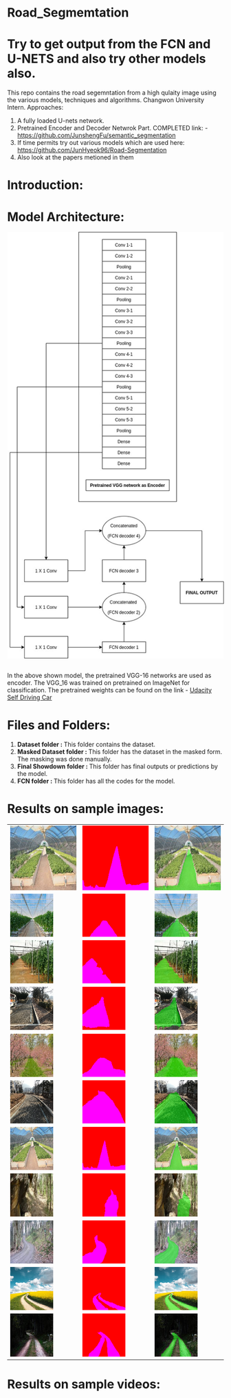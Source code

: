 # Road_Segmemtation

# Try to get output from the FCN and U-NETS and also try other models also. 



This repo contains the road segemntation from a high qulaity image using the various models, techniques and algorithms.
Changwon University Intern.
Approaches:

1. A fully loaded U-nets network.
2. Pretrained Encoder and Decoder Netwrok Part. COMPLETED link: - https://github.com/JunshengFu/semantic_segmentation <br>
3. If time permits try out various models which are used here: https://github.com/JunHyeok96/Road-Segmentation
4. Also look at the papers metioned in them


# Introduction:

# Model Architecture:
<p align = "center">
<img src ="./architecture.jpg" align = "center"/>
</p>
<br>
In the above shown model, the pretrained VGG-16 networks are used as encoder. The VGG_16 was trained on pretrained on ImageNet for classification. The 
pretrained weights can be found on the link - <a href = "https://s3-us-west-1.amazonaws.com/udacity-selfdrivingcar/vgg.zip">Udacity Self Driving Car</a>

# Files and Folders:

<ol>
  <li><B>Dataset folder : </B>This folder contains the dataset.</li>
  <li><B>Masked Dataset folder : </B>This folder has the dataset in the masked form. The masking was done manually.</li>
  <li><B>Final Showdown folder : </B>This folder has final outputs or predictions by the model.</li>
  <li><B>FCN folder : </B>This folder has all the codes for the model.</li>
</ol>
  

# Results on sample images:

<table>
  <tr>
    <td><img src = "./dataset/umm_road_1.png" height = "150", width = "250"/></td>
    <td><img src = "./masked_dataset/umm_road_1.png" height = "150", width = "250"/></td>
    <td><img src = "./Final_Showdown/umm_road_1.png" height = "150", width = "250"/></td>
 </tr>
  <tr>
    <td><img src = "./dataset/umm_road_5.png" height = "100", width = "100"/></td>
    <td><img src = "./masked_dataset/umm_road_5.png" height = "100", width = "100"/></td>
    <td><img src = "./Final_Showdown/umm_road_5.png" height = "100", width = "100"/></td>
 </tr>
  <tr>
    <td><img src = "./dataset/umm_road_10.png" height = "100", width = "100"/></td>
    <td><img src = "./masked_dataset/umm_road_10.png"/ height = "100", width = "100"></td>
    <td><img src = "./Final_Showdown/umm_road_10.png" height = "100", width = "100"/></td>
 </tr>
  <tr>
    <td><img src = "./dataset/umm_road_20.png"/ height = "100", width = "100"></td>
    <td><img src = "./masked_dataset/umm_road_20.png" height = "100", width = "100"/></td>
    <td><img src = "./Final_Showdown/umm_road_20.png" height = "100", width = "100"/></td>
 </tr>
  <tr>
    <td><img src = "./dataset/umm_road_40.png" height = "100", width = "100"/></td>
    <td><img src = "./masked_dataset/umm_road_40.png" height = "100", width = "100"/></td>
    <td><img src = "./Final_Showdown/umm_road_40.png" height = "100", width = "100"/></td>
 </tr>
  <tr>
    <td><img src = "./dataset/umm_road_30.png" height = "100", width = "100"/></td>
    <td><img src = "./masked_dataset/umm_road_30.png" height = "100", width = "100"/></td>
    <td><img src = "./Final_Showdown/umm_road_30.png" height = "100", width = "100"/></td>
 </tr>
  <tr>
    <td><img src = "./dataset/umm_road_1.png" height = "100", width = "100"/></td>
    <td><img src = "./masked_dataset/umm_road_1.png" height = "100", width = "100"/></td>
    <td><img src = "./Final_Showdown/umm_road_1.png" height = "100", width = "100"/></td>
 </tr>
  <tr>
    <td><img src = "./dataset/forest_dataset/umm_road_4.png" height = "100", width = "100"/></td>
    <td><img src = "./masked_dataset/forest_masked/umm_road_4.png" height = "100", width = "100"/></td>
    <td><img src = "./Final_Showdown/forest_final/umm_road_4.png" height = "100", width = "100"/></td>
 </tr>
  <tr>
    <td><img src = "./dataset/forest_dataset/umm_road_6.png" height = "100", width = "100"/></td>
    <td><img src = "./masked_dataset/forest_masked/umm_road_6.png" height = "100", width = "100"/></td>
    <td><img src = "./Final_Showdown/forest_final/umm_road_6.png" height = "100", width = "100"/></td>
 </tr>
  <tr>
    <td><img src = "./dataset/forest_dataset/umm_road_66.png" height = "100", width = "100"/></td>
    <td><img src = "./masked_dataset/forest_masked/umm_road_66.png" height = "100", width = "100"/></td>
    <td><img src = "./Final_Showdown/forest_final/umm_road_66.png" height = "100", width = "100"/></td>
 </tr>
  <tr>
    <td><img src = "./dataset/forest_dataset/umm_road_88.png" height = "100", width = "100"/></td>
    <td><img src = "./masked_dataset/forest_masked/umm_road_88.png" height = "100", width = "100"/></td>
    <td><img src = "./Final_Showdown/forest_final/umm_road_88.png" height = "100", width = "100"/></td>
 </tr>
  
 </table>




# Results on sample videos:
